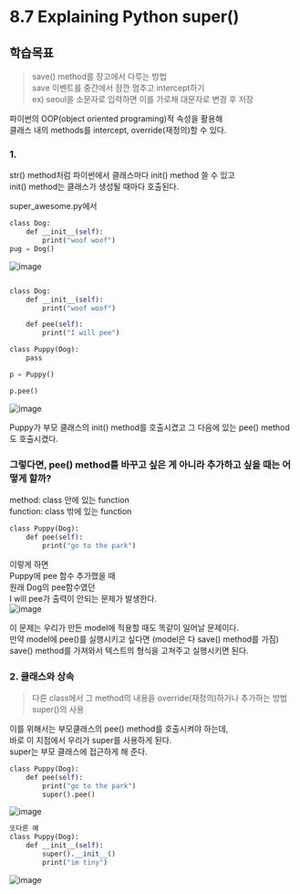 # 8.7 Explaining Python super()

## 학습목표

> save() method를 장고에서 다루는 방법  
> save 이벤트를 중간에서 잠깐 멈추고 intercept하기  
> ex) seoul을 소문자로 입력하면 이를 가로채 대문자로 변경 후 저장

파이썬의 OOP(object oriented programing)적 속성을 활용해  
클래스 내의 methods를 intercept, override(재정의)할 수 있다.  

### 1.

str() method처럼 파이썬에서 클래스마다 init() method 쓸 수 있고    
init() method는 클래스가 생성될 때마다 호출된다.  

super_awesome.py에서  
```python
class Dog:
    def __init__(self):
        print("woof woof")
pug = Dog()
```  
![image](https://user-images.githubusercontent.com/59404684/90970378-49ad0e80-e53f-11ea-9006-729327bb8314.png)  
  
```python

class Dog:
    def __init__(self):
        print("woof woof")

    def pee(self):
        print("I will pee")

class Puppy(Dog):
    pass

p = Puppy()

p.pee()
```
![image](https://user-images.githubusercontent.com/59404684/90970380-4d409580-e53f-11ea-9f97-98e089a6e9aa.png)  

Puppy가 부모 클래스의 init() method를 호출시켰고 그 다음에 있는 pee() method도 호출시켰다.  

### 그렇다면, pee() method를 바꾸고 싶은 게 아니라 추가하고 싶을 때는 어떻게 할까?

method: class 안에 있는 function  
function: class 밖에 있는 function

```python
class Puppy(Dog):
    def pee(self):
        print("go to the park")
```

이렇게 하면  
Puppy에 pee 함수 추가했을 때   
원래 Dog의 pee함수였던  
I will pee가 출력이 안되는 문제가 발생한다.  
![image](https://user-images.githubusercontent.com/59404684/90970381-4fa2ef80-e53f-11ea-843b-48ec0c6b240d.png)

  
이 문제는 우리가 만든 model에 적용할 때도 똑같이 일어날 문제이다.  
만약 model에 pee()를 실행시키고 싶다면 (model은 다 save() method를 가짐)   
save() method를 가져와서 텍스트의 형식을 고쳐주고 실행시키면 된다.  

### 2. 클래스와 상속

> 다른 class에서 그 method의 내용을 override(재정의)하거나 추가하는 방법  
> super()의 사용  


이를 위해서는 부모클래스의 pee() method를 호출시켜야 하는데,  
바로 이 지점에서 우리가 super를 사용하게 된다.  
super는 부모 클래스에 접근하게 해 준다.

```python
class Puppy(Dog):
    def pee(self):
        print("go to the park")
        super().pee()

```
![image](https://user-images.githubusercontent.com/59404684/90970382-516cb300-e53f-11ea-87d1-df11bfee6d3a.png)  

```python
또다른 예
class Puppy(Dog):
    def __init__(self):
        super().__init__()
        print("im tiny")
```  
![image](https://user-images.githubusercontent.com/59404684/90970384-5467a380-e53f-11ea-960e-ab8232a58d7c.png)

